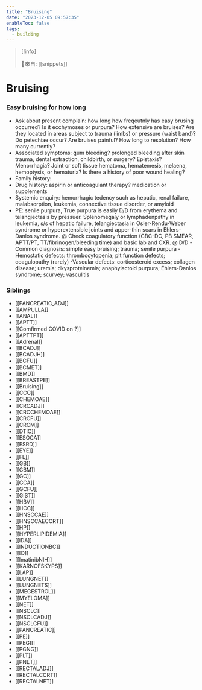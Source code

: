 ```yaml
---
title: "Bruising"
date: "2023-12-05 09:57:35"
enableToc: false
tags:
  - building
---
```


> [!info]
>
> 🌱來自: [[snippets]]

# Bruising

### Easy bruising for how long

- Ask about present complain: how long how freqeutnly has easy brusing occurred? Is it ecchymoses or purpura? How extensive are bruises? Are they located in areas subject to trauma (limbs) or pressure (waist band)? Do petechiae occur? Are bruises painful? How long to resolution? How many currently?
- Associated symptoms: gum bleeding? prolonged bleeding after skin trauma, dental extraction, childbirth, or surgery? Epistaxis? Menorrhagia? Joint or soft tissue hematoma, hematemesis, melaena, hemoptysis, or hematuria? Is there a history of poor wound healing?
- Family history:
- Drug history: aspirin or anticoagulant therapy? medication or supplements
- Systemic enquiry: hemorrhagic tedency such as hepatic, renal failure, malabsorption, leukemia, connective tissue disorder, or amyloid
- PE: senile purpura, True purpura is easily D/D from erythema and telangiectasis by pressuer. Splenomegaly or lymphadenpathy in leukemia, s/s of hepatic failure, telangiectasia in Osler-Rendu-Weber syndrome or hyperextensible joints and apper-thin scars in Ehlers-Danlos syndrome.
  @ Check coagulatory function (CBC-DC, PB SMEAR, APTT/PT, TT/fibrinogen/bleeding time) and basic lab and CXR.
  @ D/D
  -Common diagnosis: simple easy bruising; trauma; senile purpura
  -Hemostatic defects: thrombocytopenia; plt function defects; coagulopathy (rarely)
  -Vascular defects: corticosteroid excess; collagen disease; uremia; dkysproteinemia; anaphylactoid purpura; Ehlers-Danlos syndrome; scurvey; vasculitis

### Siblings

- [[PANCREATIC_ADJ]]
- [[AMPULLA]]
- [[ANAL]]
- [[APTT]]
- [[Comfirmed COVID on ?]]
- [[APTTPT]]
- [[Adrenal]]
- [[BCADJ]]
- [[BCADJH]]
- [[BCFU]]
- [[BCMET]]
- [[BMD]]
- [[BREASTPE]]
- [[Bruising]]
- [[CCC]]
- [[CHEMOAE]]
- [[CRCADJ]]
- [[CRCCHEMOAE]]
- [[CRCFU]]
- [[CRCM]]
- [[DTIC]]
- [[ESOCA]]
- [[ESRD]]
- [[EYE]]
- [[FL]]
- [[GB]]
- [[GBM]]
- [[GC]]
- [[GCA]]
- [[GCFU]]
- [[GIST]]
- [[HBV]]
- [[HCC]]
- [[HNSCCAE]]
- [[HNSCCAECCRT]]
- [[HP]]
- [[HYPERLIPIDEMIA]]
- [[IDA]]
- [[INDUCTIONBC]]
- [[IO]]
- [[ImatinibNIH]]
- [[KARNOFSKYPS]]
- [[LAP]]
- [[LUNGNET]]
- [[LUNGNETS]]
- [[MEGESTROL]]
- [[MYELOMA]]
- [[NET]]
- [[NSCLC]]
- [[NSCLCADJ]]
- [[NSCLCFU]]
- [[PANCREATIC]]
- [[PE]]
- [[PEGI]]
- [[PGNG]]
- [[PLT]]
- [[PNET]]
- [[RECTALADJ]]
- [[RECTALCCRT]]
- [[RECTALNET]]

